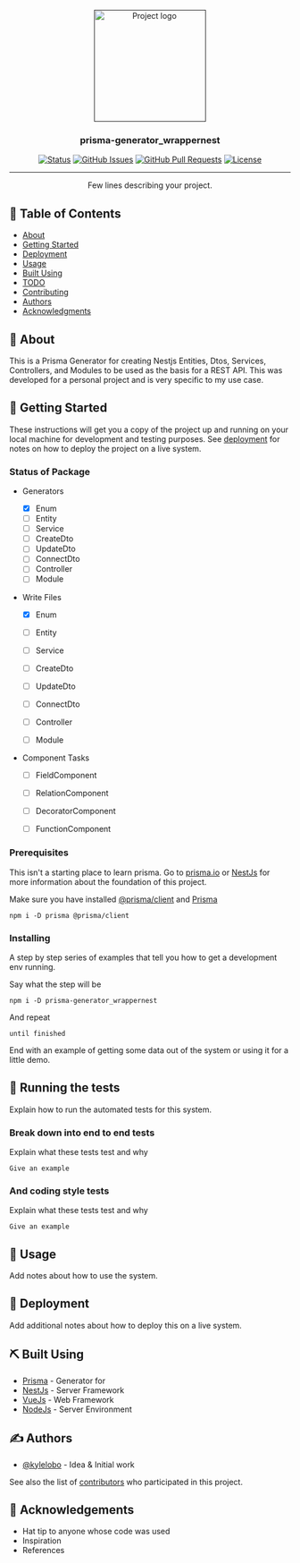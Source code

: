 <p align="center">
  <a href="" rel="noopener">
 <img width=200px height=200px src="https://i.imgur.com/6wj0hh6.jpg" alt="Project logo"></a>
</p>

<h3 align="center">prisma-generator_wrappernest</h3>

<div align="center">

[![Status](https://img.shields.io/badge/status-active-success.svg)]()
[![GitHub Issues](https://img.shields.io/github/issues/kylelobo/The-Documentation-Compendium.svg)](https://github.com/kylelobo/The-Documentation-Compendium/issues)
[![GitHub Pull Requests](https://img.shields.io/github/issues-pr/kylelobo/The-Documentation-Compendium.svg)](https://github.com/kylelobo/The-Documentation-Compendium/pulls)
[![License](https://img.shields.io/badge/license-MIT-blue.svg)](/LICENSE)

</div>

---

<p align="center"> Few lines describing your project.
    <br> 
</p>

## 📝 Table of Contents

-   [About](#about)
-   [Getting Started](#getting_started)
-   [Deployment](#deployment)
-   [Usage](#usage)
-   [Built Using](#built_using)
-   [TODO](../TODO.md)
-   [Contributing](../CONTRIBUTING.md)
-   [Authors](#authors)
-   [Acknowledgments](#acknowledgement)

## 🧐 About <a name = "about"></a>

This is a Prisma Generator for creating Nestjs Entities, Dtos, Services, Controllers, and Modules to be used as the basis for a REST API. This was developed for a personal project and is very specific to my use case.

## 🏁 Getting Started <a name = "getting_started"></a>

These instructions will get you a copy of the project up and running on your local machine for development and testing purposes. See [deployment](#deployment) for notes on how to deploy the project on a live system.

### Status of Package

-   Generators

    - [x] Enum
    - [ ] Entity
    - [ ] Service
    - [ ] CreateDto
    - [ ] UpdateDto
    - [ ] ConnectDto
    - [ ] Controller
    - [ ] Module

-   Write Files
    - [x] Enum
    - [ ] Entity
    - [ ] Service
    - [ ] CreateDto
    - [ ] UpdateDto
    - [ ] ConnectDto
    - [ ] Controller
    - [ ] Module


-   Component Tasks
    - [ ] FieldComponent
    - [ ] RelationComponent
    - [ ] DecoratorComponent
    - [ ] FunctionComponent


### Prerequisites

This isn't a starting place to learn prisma. Go to [prisma.io](https://www.prisma.io/) or [NestJs](https://nestjs.com/) for more information about the foundation of this project.

Make sure you have installed [@prisma/client](https://www.npmjs.com/package/@prisma/client) and [Prisma](https://www.npmjs.com/package/prisma)

```
npm i -D prisma @prisma/client
```

### Installing

A step by step series of examples that tell you how to get a development env running.

Say what the step will be

```
npm i -D prisma-generator_wrappernest
```

And repeat

```
until finished
```

End with an example of getting some data out of the system or using it for a little demo.

## 🔧 Running the tests <a name = "tests"></a>

Explain how to run the automated tests for this system.

### Break down into end to end tests

Explain what these tests test and why

```
Give an example
```

### And coding style tests

Explain what these tests test and why

```
Give an example
```

## 🎈 Usage <a name="usage"></a>

Add notes about how to use the system.

## 🚀 Deployment <a name = "deployment"></a>

Add additional notes about how to deploy this on a live system.

## ⛏️ Built Using <a name = "built_using"></a>

-   [Prisma](https://www.prisma.io/) - Generator for
-   [NestJs](https://nestjs.com/) - Server Framework
-   [VueJs](https://vuejs.org/) - Web Framework
-   [NodeJs](https://nodejs.org/en/) - Server Environment

## ✍️ Authors <a name = "authors"></a>

-   [@kylelobo](https://github.com/kylelobo) - Idea & Initial work

See also the list of [contributors](https://github.com/kylelobo/The-Documentation-Compendium/contributors) who participated in this project.

## 🎉 Acknowledgements <a name = "acknowledgement"></a>

-   Hat tip to anyone whose code was used
-   Inspiration
-   References
